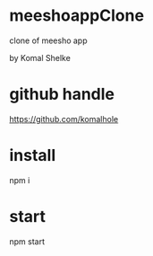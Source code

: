 # meeshoappClone

clone of meesho app

by Komal Shelke

# github handle

https://github.com/komalhole

# install

npm i

# start

npm start
